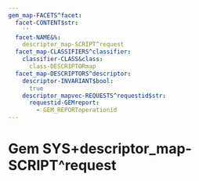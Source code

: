 ```yaml
---
gem_map-FACETS^facet:
  facet-CONTENT$str:
    ''
  facet-NAME&%:
    descriptor_map-SCRIPT^request
  facet_map-CLASSIFIERS^classifier:
    classifier-CLASS&class:
      class-DESCRIPTORmap
  facet_map-DESCRIPTORS^descriptor:
    descriptor-INVARIANT$bool:
      true
    descriptor_mapvec-REQUESTS^requestid$str:
      requestid-GEMreport:
        - GEM_REPORToperationid
---
```

# Gem SYS+descriptor_map-SCRIPT^request

